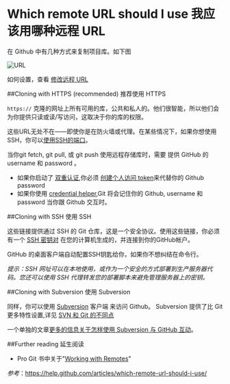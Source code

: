 Which remote URL should I use 我应该用哪种远程 URL
===========

在 Github 中有几种方式来复制项目库。如下图

![URL](https://help.github.com/assets/images/help/repository/remotes-url.png)

如何设置，查看 [修改远程 URL](https://github.com/waylau/github-help/blob/master/Changing%20a%20remote's%20URL%20%E4%BF%AE%E6%94%B9%E8%BF%9C%E7%A8%8B%20URL.md)

##Cloning with HTTPS (recommended) 推荐使用 HTTPS

`https://` 克隆的网址上所有可用的库，公共和私人的。他们很智能，所以他们会为你提供只读或读/写访问，这取决于你的库的权限。

这些URL无处不在——即使你是在防火墙或代理。在某些情况下，如果你想使用SSH，你可以[使用SSH的端口](https://help.github.com/articles/using-ssh-over-the-https-port)。

当你git fetch, git pull, 或 git push 使用远程存储库时，需要 提供 GitHub 的 username 和 password 。 
* 如果你启动了 [双重认证](https://help.github.com/articles/about-two-factor-authentication),你必须 [创建个人访问 token](https://help.github.com/articles/creating-an-access-token-for-command-line-use)来代替你的 Github password
* 如果你使用 [credential helper](https://github.com/waylau/github-help/blob/master/Caching%20your%20GitHub%20password%20in%20Git%20%E4%BF%9D%E5%AD%98%E4%BD%A0%E7%9A%84%20Github%20%E5%AF%86%E7%A0%81.md),Git 将会记住你的 Github, username 和 password 当你跟 Github 交互时。

##Cloning with SSH 使用 SSH

这些链接提供通过 SSH 的 Git 仓库，这是一个安全协议。使用这些链接，你必须有一个 [SSH 密钥对](https://help.github.com/articles/generating-ssh-keys) 在您的计算机生成的，并连接到你的GitHub帐户。

GitHub 的桌面客户端自动配置SSH钥匙给你，如果你不想纠结在命令行。

*提示：SSH 网址可以在本地使用，或作为一个安全的方式部署到生产服务器代码。您还可以使用 SSH 代理转发您的部署脚本来避免管理服务器上的密钥。*

##Cloning with Subversion 使用 Subversion

同样，你可以使用 [Subversion](https://subversion.apache.org/) 客户端 来访问 Github。 Subversion 提供了比 Git 更多特性设置,详见 [SVN 和 Git 的不同点](https://help.github.com/articles/what-are-the-differences-between-svn-and-git)

一个单独的文章[更多的信息关于怎样使用 Subversion 与 GitHub 互动](https://help.github.com/articles/support-for-subversion-clients)。

##Further reading 延生阅读

* Pro Git 书中关于"[Working with Remotes](http://git-scm.com/book/en/Git-Basics-Working-with-Remotes)"


*参考*：[https://help.github.com/articles/which-remote-url-should-i-use/
](https://help.github.com/articles/which-remote-url-should-i-use/
)
